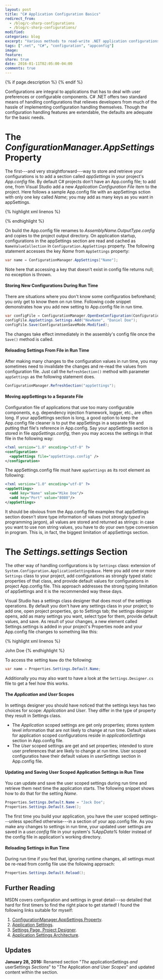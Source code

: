 ```yaml
---
layout: post
title: "C# Application Configuration Basics"
redirect_from:
  - /blog/c-sharp-configurations
  - /blog/c-sharp-configurations/
modified:
categories: blog
excerpt: "Various methods to read-write .NET application configurations."
tags: [".net", "C#", "configuration", "appconfig"]
image:
feature:
share: true
date: 2016-01-11T02:05:00-04:00
comments: true
---
```


{% if page.description %}
    <meta name="description" content="{{page.description}}" />
{% endif %}

Configurations are integral to applications that has to deal with user preferences or configurable components. C# .NET offers two standard means of handling configurations that relieves developers from much of the hassle of implementing configuration handling themselves. Though the configuration handling features are extendable, the defaults are adequate for the basic needs.

# The *ConfigurationManager.AppSettings* Property

The first---and very straightforward---way to store and retrieve your configurations is to add a section called *appSettings* in your project's *App.config* file. By default C# projects don't have an App.config file; to add one, from Visual Studio add a new *Application Configuration File* item to the project. 
Here follows a sample App.config file with an appSettings sction with only one key called *Name*; you may add as many keys as you want in appSettings.

{% highlight xml linenos %}
<?xml version="1.0" encoding="utf-8" ?>
<configuration>
  <appSettings>
    <add key="Name" value="John Doe" />
  </appSettings>
</configuration>
{% endhighlight %}

On build the App.config file renames to *AssemblyName.OutputType.config* and copies to the project output directory. On application startup, configurations in the appSettings section are read and cached as `NameValueCollection` in `Configuration.AppSettings` property. The following statement accesses the key *Name* from `AppSettings` property:

```csharp
var name = ConfigurationManager.AppSettings["Name"];
```

Note here that accessing a key that doesn't exist in config file returns null; no exception is thrown.

#### Storing New Configurations During Run Time

There are situations where you don't know some configuratios beforehand; you only get to know them on run time. Following code snippet demonstrates how you add new setting to App.config file in run time.

```csharp
var configFile = ConfigurationManager.OpenExeConfiguration(ConfigurationUserLevel.None);
configFile.AppSettings.Settings.Add("NewName", "Daniel Doe");
configFile.Save(ConfigurationSaveMode.Modified);
```

The changes take effect immediately in the assembly's config file once the `Save()` method is called.

#### Reloading Settings From File in Run Time

After making many changes to the configuration values in run time, you may sometimes need to invalidate the changes and re-read the values from configuration file. Just call the `RefreshSection()` method with parameter `appSettings` as the following statement does.

```csharp
ConfigurationManager.RefreshSection("appSettings");
```

#### Moving appSettings to a Separate File

Configuration file of applications that use too many configurable components, e.g. dependency injection framework, logger, etc., are often long. If your appSettings section is long, a good option to keep the App.config file cleaner is to put the appSettings in a separate file and putting that file's reference in App.config. Say your appSettings section is stored in file *appSettings.config*, then you may access the settings in that file in the following way:

```xml
<?xml version="1.0" encoding="utf-8" ?>
<configuration>
  <appSettings file="appSettings.config" />
</configuration>
```

The appSettings.config file must have `appSettings` as its root element as following:

```xml
<?xml version="1.0" encoding="utf-8" ?>
<appSettings>
  <add key="Name" value="Mike Doe"/>
  <add key="Port" value="8080"/>
</appSettings>
```

It should be obvious from the App.config file examples that appSettings section doesn't store type information of values (not *strongly typed* in programming jargon), all values are stored and returned as strings: in case you want to use non string values, you have to do your own type conversion in program. This is, in fact, the biggest limitation of appSettings section.

# The *Settings.settings* Section

The other way of handling configurations is by `Settings` class: extension of `System.Configuration.ApplicationSettingsBase`. Here you add one or more `Settings` class to your project, add configurations as strongly typed static properties of that class, and provide default values for configurations in project App.config file. This approach addresses the strong typing limitation of appSettings and it is the recommended way these days.

Visual Studio has a settings class designer that does most of the settings operations. By default you don't have any settings class in your project; to add one, open project properties, go to Settings tab; the settings designer opens, add as many settings you want, select type for them, provide default values, and save. As result of your changes, a new element called Settings.settings is added in your project's Properties node and your App.config file changes to something like this:

{% highlight xml linenos %}
<?xml version="1.0" encoding="utf-8" ?>
<configuration>
  <configSections>
    <sectionGroup name="applicationSettings" type="System.Configuration.ApplicationSettingsGroup, System, Version=2.0.0.0, Culture=neutral, PublicKeyToken=b77a5c561934e089" >
      <section name="Experiments.Properties.Settings" type="System.Configuration.ClientSettingsSection, System, Version=2.0.0.0, Culture=neutral, PublicKeyToken=b77a5c561934e089" requirePermission="false" />
    </sectionGroup>
  </configSections>
  <applicationSettings>
    <Experiments.Properties.Settings>
      <setting name="Name" serializeAs="String">
        <value>John Doe</value>
      </setting>
    </Experiments.Properties.Settings>
  </applicationSettings>
</configuration>
{% endhighlight %}

To access the setting `Name` do the following:

```csharp
var name = Properties.Settings.Default.Name;
```

Additionally you may also want to have a look at the `Settings.Designer.cs` file to get a feel how this works.

#### The *Application* and *User* Scopes

In settings designer you should have noticed that the settings keys has two choices for scope: *Application* and *User*. They differ in the type of property they result in Settings class.

- The *Application* scoped settings are get only properties; stores system level information that are not likely to change at run time. Default values for application scoped configurations reside in *applicationSettings* section in App.config file.
- The *User* scoped settings are get and set properties; intended to store user preferences that are likely to change at run time. User scoped configuratios have their default values in *userSettings* section in App.config file.

#### Updating and Saving User Scoped Application Settings in Run Time

You can update and save the user scoped settings during run time and retrieve them next time the application starts. The following snippet shows how to do that for the setting *Name*.

```csharp
Properties.Settings.Default.Name = "Jack Doe";
Properties.Settings.Default.Save();
```

The first time you build your application, you have the user scoped settings---unless specified otherwise---in a section of your app.config file. As you make any changes to settings in run time, your updated user settings are saved in a *user.config* file in your system's *%AppData%* folder instead of the config file in application's working directory.

#### Reloading Settings in Run Time

During run time if you feel that, ignoring runtime changes, all settings must be re-read from config file use the following approach:

```csharp
Properties.Settings.Default.Reload();
```

# Further Reading

MSDN covers configuration and settings in great detail---so detailed that hard for first timers to find the right place to get started! I found the following links suitable for myself:

1. [ConfigurationManager.AppSettings Property](https://msdn.microsoft.com/en-us/library/system.configuration.configurationmanager.appsettings(v=vs.110).aspx).
1. [Application Settings](https://msdn.microsoft.com/en-us/library/a65txexh(v=vs.100).aspx).
1. [Settings Page, Project Designer](https://msdn.microsoft.com/en-us/library/cftf714c(v=vs.100).aspx).
1. [Application Settings Architecture](https://msdn.microsoft.com/en-us/library/8eyb2ct1(v=vs.100).aspx).

# Updates

__January 28, 2016:__ Renamed section "*The* applicationSettings *and* userSettings *Sections*" to "*The* Application *and* User *Scopes*" and updated content within the section.

